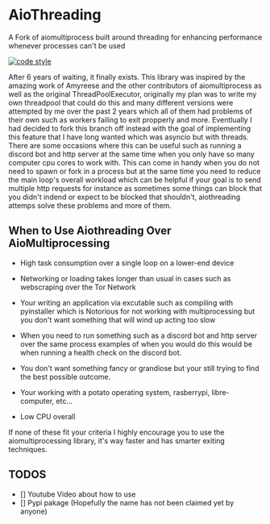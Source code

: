 # AioThreading

A Fork of aiomultiprocess built around threading for enhancing performance whenever processes can't be used


[![code style](https://img.shields.io/badge/code%20style-black-000000.svg)](https://github.com/ambv/black)


After 6 years of waiting, it finally exists. This library was inspired by the amazing work of Amyreese and the other contributors of aiomultiprocess as well as the original ThreadPoolExecutor, originally my plan was to write my own threadpool that could do this and many different versions were attempted by me over the past 2 years which all of them had problems of their own such as workers failing to exit propperly and more. Eventlually I had decided to fork this branch off instead with the goal of implementing this feature that I have long wanted which was asyncio but with threads. There are some occasions where this can be useful such as running a discord bot and http server at the same time when you only have so many computer cpu cores to work with. This can come in handy when you do not need to spawn or fork in a process but at the same time you need to reduce the main loop's overall workload which can be helpful if your goal is to send multiple http requests for instance as sometimes some things can block that you didn't indend or expect to be blocked that shouldn't, aiothreading attemps solve these problems and more of them. 


## When to Use Aiothreading Over AioMultiprocessing

- High task consumption over a single loop on a lower-end device

- Networking or loading takes longer than usual in cases such as webscraping over the Tor Network 

- Your writing an application via excutable such as compiling with pyinstaller which is Notorious for not working with multiprocessing but you don't want something that will wind up acting too slow

- When you need to run something such as a discord bot and http server over the same process examples of when you would do this would be when running a health check on the discord bot.

- You don't want something fancy or grandiose but your still trying to find the best possible outcome.

- Your working with a potato operating system, rasberrypi, libre-computer, etc...

- Low CPU overall


If none of these fit your criteria I highly encourage you to use the aiomultiprocessing library, it's way faster and has smarter exiting techniques.

## TODOS
- [] Youtube Video about how to use
- [] Pypi pakage (Hopefully the name has not been claimed yet by anyone)
